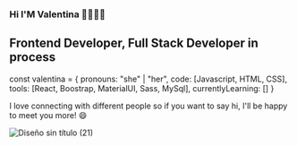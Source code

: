 ### Hi I'M Valentina 👋👩🏼‍💻

## Frontend Developer, Full Stack Developer in process


const valentina = {
  pronouns: "she" | "her",
  code: [Javascript, HTML, CSS],
  tools: [React, Boostrap, MaterialUI, Sass, MySql],
  currentlyLearning: []
}

<!--
**valenmarenda/valenmarenda** is a ✨ _special_ ✨ repository because its `README.md` (this file) appears on your GitHub profile.




Here are some ideas to get you started:

- 🔭 I’m currently working on ...
- 🌱 I’m currently learning ...
- 👯 I’m looking to collaborate on ...
- 🤔 I’m looking for help with ...
- 💬 Ask me about ...
- 📫 How to reach me: ...
- 😄 Pronouns: ...
- ⚡ Fun fact: ...
-->
I love connecting with different people so if you want to say hi, I'll be happy to meet you more! 😄

![Diseño sin título (21)](https://user-images.githubusercontent.com/77030740/120491936-09ad6e80-c390-11eb-914c-1ec63a8dd8ed.png)
